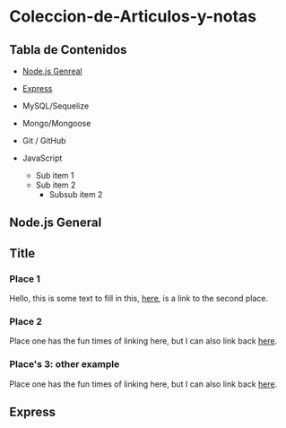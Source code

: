 # Coleccion-de-Articulos-y-notas

## Tabla de Contenidos

- [Node.js Genreal](#place-2)
- [Express](#express)
- MySQL/Sequelize
   
   
- Mongo/Mongoose
- Git / GitHub
- JavaScript
   - Sub item 1
   - Sub item 2
      - Subsub item 2 




## Node.js General

## Title

### Place 1

Hello, this is some text to fill in this, [here](#place-2), is a link to the second place.


### Place 2

Place one has the fun times of linking here, but I can also link back [here](#place-1).

### Place's 3: other example

Place one has the fun times of linking here, but I can also link back [here](#places-3-other-example).







































## Express
